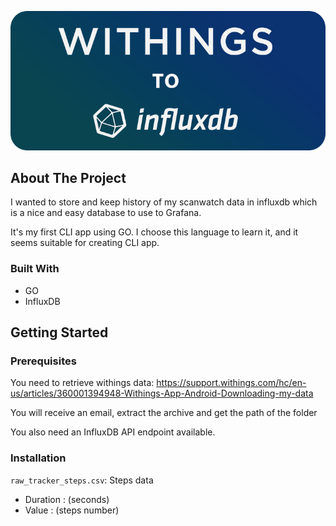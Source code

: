 ![](img/banner.png)

## About The Project

I wanted to store and keep history of my scanwatch data in influxdb which is a nice and easy database to use to Grafana.

It's my first CLI app using GO. I choose this language to learn it, and it seems suitable for creating CLI app.

### Built With

- GO
- InfluxDB

## Getting Started

### Prerequisites

You need to retrieve withings data: https://support.withings.com/hc/en-us/articles/360001394948-Withings-App-Android-Downloading-my-data

You will receive an email, extract the archive and get the path of the folder

You also need an InfluxDB API endpoint available.

### Installation



`raw_tracker_steps.csv`: Steps data

- Duration : (seconds)
- Value : (steps number)